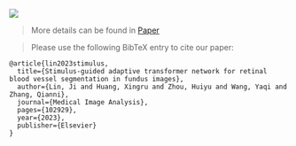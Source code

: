 ![](https://ars.els-cdn.com/content/image/1-s2.0-S1361841523001895-ga1_lrg.jpg)

> More details can be found in [Paper](https://doi.org/10.1016/j.media.2023.102929)

> Please use the following BibTeX entry to cite our paper:

```
@article{lin2023stimulus,
  title={Stimulus-guided adaptive transformer network for retinal blood vessel segmentation in fundus images},
  author={Lin, Ji and Huang, Xingru and Zhou, Huiyu and Wang, Yaqi and Zhang, Qianni},
  journal={Medical Image Analysis},
  pages={102929},
  year={2023},
  publisher={Elsevier}
}
```
